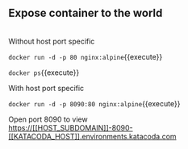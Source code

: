 ## Expose container to the world
\
Without host port specific

`docker run -d -p 80 nginx:alpine`{{execute}}

`docker ps`{{execute}}

With host port specific

`docker run -d -p 8090:80 nginx:alpine`{{execute}}

Open port 8090 to view\
[https://[[HOST_SUBDOMAIN]]-8090-[[KATACODA_HOST]].environments.katacoda.com](https://[[HOST_SUBDOMAIN]]-8090-[[KATACODA_HOST]].environments.katacoda.com)
